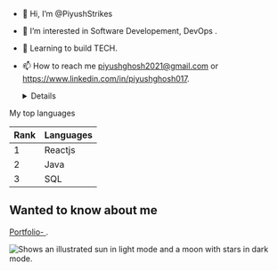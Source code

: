 - 👋 Hi, I’m @PiyushStrikes
- 👀 I’m interested in Software Developement, DevOps .
- 🌱 Learning to build TECH.
- 📫 How to reach me piyushghosh2021@gmail.com or https://www.linkedin.com/in/piyushghosh017.

  <details>
<summary>My top languages</summary>

| Rank | Languages |
|------|-----------|
|     1| Reactjs   |
|     2| Java      |
|     3| SQL       |

</details>

## Wanted to know about me  
[Portfolio- ](https://piyushghosh017.github.io/portfolio/).

<picture>
  <source media="(prefers-color-scheme: dark)" srcset="https://user-images.githubusercontent.com/25423296/163456776-7f95b81a-f1ed-45f7-b7ab-8fa810d529fa.png">
  <source media="(prefers-color-scheme: light)" srcset="https://user-images.githubusercontent.com/25423296/163456779-a8556205-d0a5-45e2-ac17-42d089e3c3f8.png">
  <img alt="Shows an illustrated sun in light mode and a moon with stars in dark mode." src="https://user-images.githubusercontent.com/25423296/163456779-a8556205-d0a5-45e2-ac17-42d089e3c3f8.png">
</picture>
